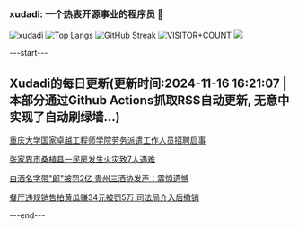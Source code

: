 ### xudadi: 一个热衷开源事业的程序员 👋

![xudadi](https://github-readme-stats-git-masterorgs-github-readme-stats-team.vercel.app/api?username=xudadi)
[![Top Langs](https://github-readme-stats.vercel.app/api/top-langs/?username=xudadi)](https://github.com/anuraghazra/github-readme-stats)
[![GitHub Streak](https://streak-stats.demolab.com?user=xudadi&locale=zh_Hans)](https://git.io/streak-stats)
![VISITOR+COUNT](https://komarev.com/ghpvc/?username=xudadi&label=VISITOR+COUNT)
![](https://raw.githubusercontent.com/xudadi/xudadi/main/assets/github-contribution-grid-snake.svg)


---start---

## Xudadi的每日更新(更新时间:2024-11-16 16:21:07 | 本部分通过Github Actions抓取RSS自动更新, 无意中实现了自动刷绿墙...)

[重庆大学国家卓越工程师学院劳务派遣工作人员招聘启事](https://www.gongkaoleida.com/article/2196271)

[张家界市桑植县一民房发生火灾致7人遇难](https://m.163.com/news/article/JH43TNVL0001899N.html)

[白酒名字带"郎"被罚2亿 贵州三酒协发声：震惊遗憾](https://m.163.com/news/article/JH2K14730519DTSV.html)

[餐厅违规销售拍黄瓜赚34元被罚5万 司法局介入后撤销](https://m.163.com/news/article/JH1LDNRL05129QAF.html)

---end---
